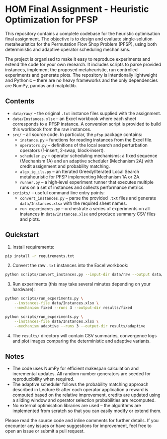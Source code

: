# HOM Final Assignment - Heuristic Optimization for PFSP

This repository contains a complete codebase for the heuristic optimisation final assignment.
The objective is to design and evaluate single‐solution metaheuristics for the Permutation Flow Shop
Problem (PFSP), using both deterministic and adaptive operator scheduling mechanisms.  

The project is organised to make it easy to reproduce experiments and extend the code for your own
research.  It includes scripts to parse provided instances, implement the proposed metaheuristic,
run controlled experiments and generate plots.  The repository is intentionally lightweight and
Pythonic – there are no heavy frameworks and the only dependencies are NumPy, pandas and matplotlib.

## Contents

* `data/raw/` – the original `.txt` instance files supplied with the assignment.
* `data/Instances.xlsx` – an Excel workbook where each sheet corresponds to a PFSP instance.
  A conversion script is provided to build this workbook from the raw instances.
* `src/` – all source code.  In particular, the `pfsp` package contains:
  * `instance.py` – functions for reading instances from the Excel file.
  * `operators.py` – definitions of the local search and perturbation operators (1‐insert,
    2‐swap, block‐insert).
  * `scheduler.py` – operator scheduling mechanisms: a fixed sequence (Mechanism 1A) and
    an adaptive scheduler (Mechanism 2A) with credit assignment and probability matching.
  * `algo_ig_ils.py` – an Iterated Greedy/Iterated Local Search metaheuristic for PFSP
    implementing Mechanism 1A or 2A.
  * `runner.py` – a high‐level experiment runner that executes multiple runs on a set of
    instances and collects performance metrics.
* `scripts/` – useful command line entry points:
  * `convert_instances.py` – parse the provided `.txt` files and generate
    `data/Instances.xlsx` with the required sheet names.
  * `run_experiments.py` – orchestrate a series of experiments on all instances in
    `data/Instances.xlsx` and produce summary CSV files and plots.

## Quickstart

1. Install requirements:

```bash
pip install -r requirements.txt
```

2. Convert the raw `.txt` instances into the Excel workbook:

```bash
python scripts/convert_instances.py --input-dir data/raw --output data/Instances.xlsx
```

3. Run experiments (this may take several minutes depending on your hardware):

```bash
python scripts/run_experiments.py \
    --instances-file data/Instances.xlsx \
    --mechanism fixed --runs 3 --output-dir results/fixed

python scripts/run_experiments.py \
    --instances-file data/Instances.xlsx \
    --mechanism adaptive --runs 3 --output-dir results/adaptive
```

4. The `results/` directory will contain CSV summaries, convergence logs and plot images
   comparing the deterministic and adaptive variants.

## Notes

* The code uses NumPy for efficient makespan calculation and incremental updates.  All
  random number generators are seeded for reproducibility when required.
* The adaptive scheduler follows the probability matching approach described in Lecture 6:
  after each operator application a reward is computed based on the relative improvement,
  credits are updated using a sliding window and operator selection probabilities are
  recomputed.
* No external optimisation libraries are used – the algorithms are implemented from
  scratch so that you can easily modify or extend them.

Please read the source code and inline comments for further details.  If you encounter
any issues or have suggestions for improvement, feel free to open an issue or submit a
pull request.